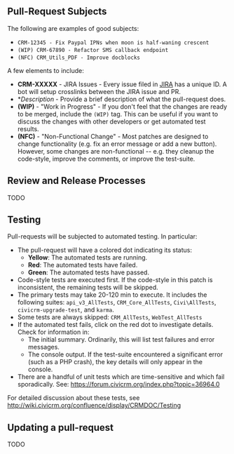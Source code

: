 ## Pull-Request Subjects

The following are examples of good subjects:

 * `CRM-12345 - Fix Paypal IPNs when moon is half-waning crescent`
 * `(WIP) CRM-67890 - Refactor SMS callback endpoint`
 * `(NFC) CRM_Utils_PDF - Improve docblocks`

A few elements to include:

 * **CRM-XXXXX** - JIRA Issues - Every issue filed in [JIRA](http://issues.civicrm.org/)
   has a unique ID. A bot will setup crosslinks between the JIRA issue and PR.
 * **Description* - Provide a brief description of what the pull-request does.
 * **(WIP)** - "Work in Progress" - If you don't feel that the changes are ready
   to be merged, include the `(WIP)` tag. This can be useful if you want to
   discuss the changes with other developers or get automated test results.
 * **(NFC)** - "Non-Functional Change" - Most patches are designed to
   change functionality (e.g. fix an error message or add a new button).
   However, some changes are non-functional -- e.g. they cleanup the
   code-style, improve the comments, or improve the test-suite.

## Review and Release Processes

TODO

## Testing

Pull-requests will be subjected to automated testing. In particular:

 * The pull-request will have a colored dot indicating its status:
   * **Yellow**: The automated tests are running.
   * **Red**: The automated tests have failed.
   * **Green**: The automated tests have passed.
 * Code-style tests are executed first. If the code-style in this patch is inconsistent, the remaining tests will be skipped.
 * The primary tests may take 20-120 min to execute. It includes the following suites: `api_v3_AllTests`, `CRM_Core_AllTests`, `Civi\AllTests`, `civicrm-upgrade-test`, and `karma`.
 * Some tests are always skipped: `CRM_AllTests`, `WebTest_AllTests`
 * If the automated test fails, click on the red dot to investigate details. Check for information in:
   * The initial summary. Ordinarily, this will list test failures and error messages.
   * The console output. If the test-suite encountered a significant error (such as a PHP crash),
     the key details will only appear in the console.
 * There are a handful of unit tests which are time-sensitive and which fail sporadically. See: https://forum.civicrm.org/index.php?topic=36964.0

For detailed discussion about these tests, see http://wiki.civicrm.org/confluence/display/CRMDOC/Testing

## Updating a pull-request

TODO
